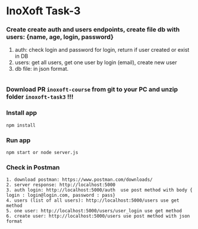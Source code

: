 # InoXoft Task-3

### Create create auth and users endpoints, create file db with users: {name, age, login, password}

1. auth: check login and password for login, return if user created or exist in DB  
2. users: get all users, get one user by login (email), create new user
3. db file: in json format.

``` 

```

### Download PR `inoxoft-course` from git to your PC and unzip folder `inoxoft-task3` !!!

### Install app
```
npm install
```

### Run app
```
npm start or node server.js
```

### Check in Postman
```
1. download postman: https://www.postman.com/downloads/
2. server response: http://localhost:5000
3. auth login: http://localhost:5000/auth  use post method with body { login : login@login.com, password : pass}
4. users (list of all users): http://localhost:5000/users use get method  
5. one user: http://localhost:5000/users/user_login use get method
6. create user: http://localhost:5000/users use post method with json format
```
